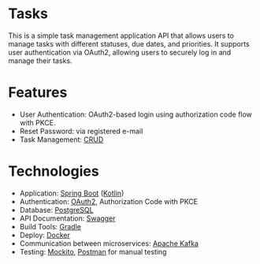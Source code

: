 # Tasks

This is a simple task management application API that allows users to manage tasks with different statuses, due dates, and priorities. It supports user authentication via OAuth2, allowing users to securely log in and manage their tasks.

# Features

- User Authentication: OAuth2-based login using authorization code flow with PKCE.
- Reset Password: via registered e-mail
- Task Management: [CRUD](https://www.codecademy.com/article/what-is-crud)

# Technologies

- Application: [Spring Boot](https://spring.io/projects/spring-boot) ([Kotlin](https://kotlinlang.org/))
- Authentication: [OAuth2](https://oauth.net/2/), Authorization Code with PKCE
- Database: [PostgreSQL](https://www.postgresql.org/)
- API Documentation: [Swagger](https://swagger.io/)
- Build Tools: [Gradle](https://gradle.org/)
- Deploy: [Docker](https://www.docker.com/)
- Communication between microservices: [Apache Kafka](https://kafka.apache.org/)
- Testing: [Mockito](https://site.mockito.org/), [Postman](https://www.postman.com/) for manual testing
